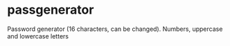 # passgenerator
Password generator (16 characters, can be changed). Numbers, uppercase and lowercase letters
